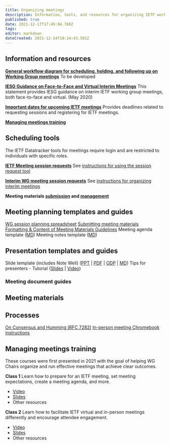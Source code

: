 ```yaml
---
title: Organizing meetings
description: Information, tools, and resources for organizing IETF working group meetings
published: true
date: 2021-12-17T17:49:04.788Z
tags: 
editor: markdown
dateCreated: 2021-12-14T18:14:43.501Z
---
```


## Information and resources

**[General workflow diagram for scheduling, holding, and following up on Working Group meetings]()**
To be developed

**[IESG Guidance on Face-to-Face and Virtual Interim Meetings](https://www.ietf.org/about/groups/iesg/statements/interim-meetings-guidance-2016-01-16/)**
This statement provides IESG guidance on interim IETF working group meetings, both face-to-face and virtual. (May 2020)

**[Important dates for upcoming IETF meetings](https://datatracker.ietf.org/meeting/important-dates/)**
Provides deadlines related to requesting sessions and registering for IETF meetings.

**[Managing meetings training](../managing-meetings/)**

## Scheduling tools
The IETF Datatracker tools for meetings require login and are restricted to individuals with specific roles.

**[IETF Meeting session requests](https://datatracker.ietf.org/cgi-bin/wg/wg_session_requester.cgi)**
See [instructions for using the session request tool](/meetings/session-request-instructions)

**[Interim WG meeting session requests](https://datatracker.ietf.org/meeting/interim/request/)**
See [instructions for organizing interim meetings](/meetings/interim-meeting-instructions)

**Meeting materials [submission](https://datatracker.ietf.org/cgi-bin/wg/wg_proceedings.cgi) and [management](https://datatracker.ietf.org/cgi-bin/wg/wg_proceedings.cgi)**

## Meeting planning templates and guides
[WG session planning spreadsheet](https://docs.google.com/spreadsheets/d/1YFTZbzljjsNoedGhl4KC-12LqapSg8K34wRv3oLzBtE/edit?usp=sharing)
[Submitting meeting materials](https://www.ietf.org/chairs/meeting-materials/)
[Formatting & Content of Meeting Materials Guidelines](/meetings/guide-agendas-minutes)
Meeting agenda template ([MD](https://chairs.ietf.org/en/wg-meeting-agenda-template))
Meeting notes template ([MD](https://chairs.ietf.org/en/wg-meeting-notes-template))

## Presentation templates and guides
Slide template (includes Note Well) ([PPT](https://www.ietf.org/media/documents/note-well.pptx) | [PDF](https://www.ietf.org/media/documents/note-well_rgthisX.pdf) | [ODP](https://www.ietf.org/media/documents/note-well_IDvDk7Y.odp) | [MD](https://www.ietf.org/media/documents/note-well.md))
Tips for presenters - Tutorial ([Slides](https://www.ietf.org/documents/141/91-PresentationSkills-Howard.pdf) | [Video](https://youtu.be/wlodPLEtplU))

### Meeting document guides

## Meeting materials

## Processes
[On Consensus and Humming (RFC 7282)](https://www.rfc-editor.org/rfc/rfc7282.html)
[In-person meeting Chromebook instructions](https://www.ietf.org/media/documents/Loading_Your_Presentation_-_Rainbow.pdf)

## Managing meetings training
These courses were first presented in 2021 with the goal of helping WG Chairs organize and run effective meetings that achieve clear outcomes.

**Class 1**
Learn how to prepare for an IETF meeting, set meeting expectations, create a meeting agenda, and more.
+ [Video](https://youtu.be/xMCF4aI1b2k)
+ [Slides](https://drive.google.com/open?id=1TdypL5qbTzQPZPRpsTo--7CibhoNlLId)
+ Other resources

**Class 2**
Learn how to facilitate IETF virtual and in-person meetings differently and encourage attendee engagement.
+ [Video](https://youtu.be/p1FxGxmoZXM)
+ [Slides](https://drive.google.com/open?id=1crVfe4n17mQ7Q5AsCrdcUZDzdLmJ1Sop)
+ Other resources
  